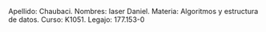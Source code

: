 Apellido: Chaubaci.
Nombres: Iaser Daniel. 
Materia: Algoritmos y estructura de datos.
Curso: K1051. 
Legajo: 177.153-0
